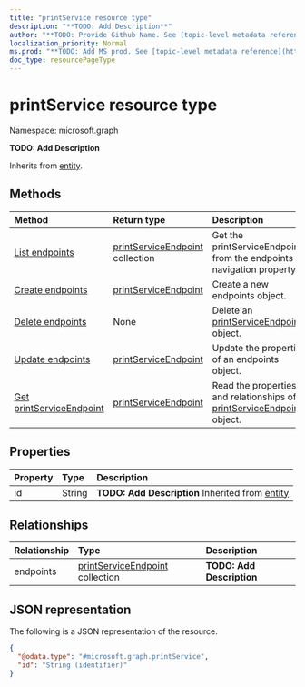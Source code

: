 ```yaml
---
title: "printService resource type"
description: "**TODO: Add Description**"
author: "**TODO: Provide Github Name. See [topic-level metadata reference](https://msgo.azurewebsites.net/add/document/guidelines/metadata.html#topic-level-metadata)**"
localization_priority: Normal
ms.prod: "**TODO: Add MS prod. See [topic-level metadata reference](https://msgo.azurewebsites.net/add/document/guidelines/metadata.html#topic-level-metadata)**"
doc_type: resourcePageType
---
```


# printService resource type


Namespace: microsoft.graph

**TODO: Add Description**


Inherits from [entity](../resources/entity.md).

## Methods
|Method|Return type|Description|
|:---|:---|:---|
|[List endpoints](../api/printservice-list-endpoints.md)|[printServiceEndpoint](../resources/printserviceendpoint.md) collection|Get the printServiceEndpoints from the endpoints navigation property.|
|[Create endpoints](../api/printservice-post-endpoints.md)|[printServiceEndpoint](../resources/printserviceendpoint.md)|Create a new endpoints object.|
|[Delete endpoints](../api/printservice-delete-endpoints.md)|None|Delete an [printServiceEndpoint](../resources/printserviceendpoint.md) object.|
|[Update endpoints](../api/printservice-update-endpoints.md)|[printServiceEndpoint](../resources/printserviceendpoint.md)|Update the properties of an endpoints object.|
|[Get printServiceEndpoint](../api/printserviceendpoint-get.md)|[printServiceEndpoint](../resources/printserviceendpoint.md)|Read the properties and relationships of a [printServiceEndpoint](../resources/printserviceendpoint.md) object.|

## Properties
|Property|Type|Description|
|:---|:---|:---|
|id|String|**TODO: Add Description** Inherited from [entity](../resources/entity.md)|

## Relationships
|Relationship|Type|Description|
|:---|:---|:---|
|endpoints|[printServiceEndpoint](../resources/printserviceendpoint.md) collection|**TODO: Add Description**|

## JSON representation
The following is a JSON representation of the resource.
<!-- {
  "blockType": "resource",
  "keyProperty": "id",
  "@odata.type": "microsoft.graph.printService",
  "baseType": "microsoft.graph.entity",
  "openType": false
}
-->
``` json
{
  "@odata.type": "#microsoft.graph.printService",
  "id": "String (identifier)"
}
```

